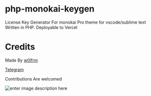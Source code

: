 # php-monokai-keygen 
License Key Generator For monokai Pro theme for vscode/sublime text Written in PHP. Deployable to Vercel 

# Credits

Made By <a href="https://github.com/SIXS1X">w0lfrm</a>

[Telegram](https://t.me/w0lfrm)</a>

Contributions Are welcomed 

![enter image description here](https://cdn.discordapp.com/emojis/827931801108086785.gif?size=64)
